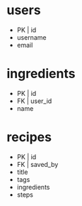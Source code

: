 # users
- PK | id
- username
- email

# ingredients
- PK | id
- FK | user_id
- name

# recipes
- PK | id
- FK | saved_by
- title
- tags
- ingredients
- steps
